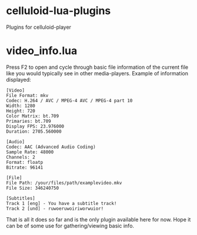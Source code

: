 # celluloid-lua-plugins
Plugins for celluloid-player

# video_info.lua
Press F2 to open and cycle through basic file information of the current file like you would typically see in other media-players.
Example of information displayed:
```
[Video]
File Format: mkv
Codec: H.264 / AVC / MPEG-4 AVC / MPEG-4 part 10
Width: 1280
Height: 720
Color Matrix: bt.709
Primaries: bt.709
Display FPS: 23.976000
Duration: 2705.560000
```
```
[Audio]
Codec: AAC (Advanced Audio Coding)
Sample Rate: 48000
Channels: 2
Format: floatp
Bitrate: 96141
```
```
[File]
File Path: /your/files/path/examplevideo.mkv
File Size: 346240750
```
```
[Subtitles]
Track 1 [eng] - You have a subtitle track!
Track 2 [und] - ruwoeruwoiriworwuior!
```

That is all it does so far and is the only plugin available here for now. Hope it can be of some use for gathering/viewing basic info.



